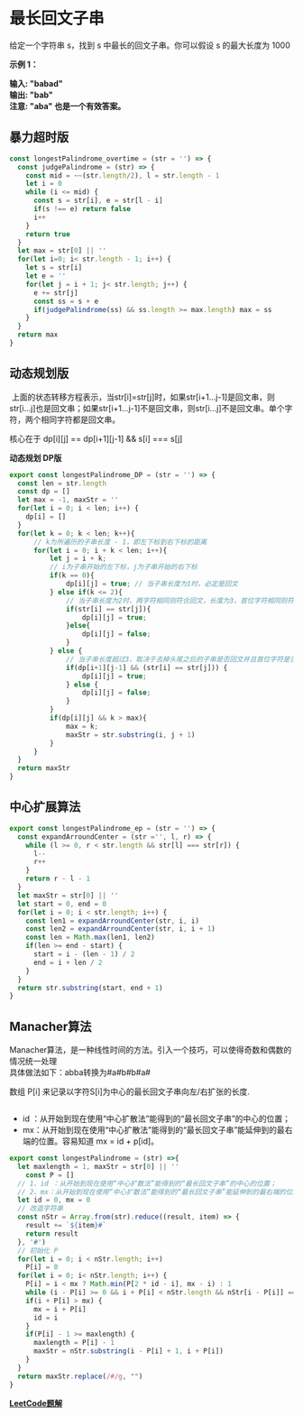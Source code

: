 # 最长回文子串 

给定一个字符串 s，找到 s 中最长的回文子串。你可以假设 s 的最大长度为 1000  

**示例 1：**  

**输入: "babad"**  
**输出: "bab"**  
**注意: "aba" 也是一个有效答案。**  

## 暴力超时版 

```javascript
const longestPalindrome_overtime = (str = '') => {
  const judgePalindrome = (str) => {
    const mid = ~~(str.length/2), l = str.length - 1 
    let i = 0
    while (i <= mid) {
      const s = str[i], e = str[l - i]
      if(s !== e) return false
      i++
    }
    return true
  }
  let max = str[0] || ''
  for(let i=0; i< str.length - 1; i++) {
    let s = str[i]
    let e = ''
    for(let j = i + 1; j< str.length; j++) {
      e += str[j]
      const ss = s + e
      if(judgePalindrome(ss) && ss.length >= max.length) max = ss
    }
  }
  return max
}
```

## 动态规划版

<img :src="`${$router.options.base}img/452750-20161030112606812-2106192201.png`"/>  
上面的状态转移方程表示，当str[i]=str[j]时，如果str[i+1...j-1]是回文串，则str[i...j]也是回文串；如果str[i+1...j-1]不是回文串，则str[i...j]不是回文串。单个字符，两个相同字符都是回文串。 

核心在于 dp[i][j] == dp[i+1][j-1] && s[i] === s[j]  

**动态规划 DP版**
```javascript
export const longestPalindrome_DP = (str = '') => {
  const len = str.length
  const dp = []
  let max = -1, maxStr = ''
  for(let i = 0; i < len; i++) {
    dp[i] = []
  }
  for(let k = 0; k < len; k++){
      // k为所遍历的子串长度 - 1，即左下标到右下标的距离
      for(let i = 0; i + k < len; i++){
          let j = i + k;
          // i为子串开始的左下标，j为子串开始的右下标
          if(k == 0){
              dp[i][j] = true; // 当子串长度为1时，必定是回文
          } else if(k <= 2){
              // 当子串长度为2时，两字符相同则符合回文，长度为3，首位字符相同则符合回文
              if(str[i] == str[j]){
                  dp[i][j] = true;
              }else{
                  dp[i][j] = false;
              }
          } else {
              // 当子串长度超过3，取决于去掉头尾之后的子串是否回文并且首位字符是否相同
              if(dp[i+1][j-1] && (str[i] == str[j])) {
                  dp[i][j] = true;
              } else {
                  dp[i][j] = false;
              }
          }
          if(dp[i][j] && k > max){
              max = k;
              maxStr = str.substring(i, j + 1)
          }
      }
  }
  return maxStr
}
```
## 中心扩展算法

```javascript
export const longestPalindrome_ep = (str = '') => {
  const expandArroundCenter = (str ='', l, r) => {
    while (l >= 0, r < str.length && str[l] === str[r]) {
      l--
      r++
    }
    return r - l - 1
  }
  let maxStr = str[0] || ''
  let start = 0, end = 0
  for(let i = 0; i < str.length; i++) {
    const len1 = expandArroundCenter(str, i, i)
    const len2 = expandArroundCenter(str, i, i + 1)
    const len = Math.max(len1, len2)
    if(len >= end - start) {
      start = i - (len - 1) / 2
      end = i + len / 2
    }
  }
  return str.substring(start, end + 1)
}
```

## Manacher算法

Manacher算法，是一种线性时间的方法。引入一个技巧，可以使得奇数和偶数的情况统一处理  
具体做法如下：abba转换为#a#b#b#a#  

<Table  style="margin-bottom: 20px;" :tableProp="{
  columns: [
    { title: 'S', key: 'S' },
    { title: '#', key: 'key1' },
    { title: 'a', key: 'a1' },
    { title: '#', key: 'key2' },
    { title: 'b', key: 'b1' },
    { title: '#', key: 'key3' },
    { title: 'b', key: 'b2' },
    { title: '#', key: 'key4' },
    { title: 'a', key: 'a1' },
    { title: '#', key: 'key5' }
  ],
  data: [
    {
        S: 'P',
        key1: '1',
        key2: '1',
        key3: '5',
        key4: '1',
        key5: '1',
        a1: '2',
        a1: '2',
        b1: '2',
        b2: '2'
    }
  ],
  width: '600',
  border: false
}" />  

数组 P[i] 来记录以字符S[i]为中心的最长回文子串向左/右扩张的长度.

<img :src="`${$router.options.base}img/81320a9c88191b52b0c3ee15d84b881baf6ab0a4319da2049f143aad380f6f0c-image.png`"/>  

- id ：从开始到现在使用“中心扩散法”能得到的“最长回文子串”的中心的位置；
- mx：从开始到现在使用“中心扩散法”能得到的“最长回文子串”能延伸到的最右端的位置。容易知道 mx = id + p[id]。

```javascript
export const longestPalindrome = (str) =>{
  let maxlength = 1, maxStr = str[0] || ''
	const P = []
  // 1、id ：从开始到现在使用“中心扩散法”能得到的“最长回文子串”的中心的位置；
  // 2、mx：从开始到现在使用“中心扩散法”能得到的“最长回文子串”能延伸到的最右端的位置。容易知道 mx = id + p[id]。
  let id = 0, mx = 0
  // 改造字符串
  const nStr = Array.from(str).reduce((result, item) => {
    result += `${item}#`
    return result
  }, '#')
  // 初始化 P
  for(let i = 0; i < nStr.length; i++) 
    P[i] = 0 
  for(let i = 0; i< nStr.length; i++) {
    P[i] = i < mx ? Math.min(P[2 * id - i], mx - i) : 1
    while (i - P[i] >= 0 && i + P[i] < nStr.length && nStr[i - P[i]] === nStr[i + P[i]]) P[i]++ 
    if(i + P[i] > mx) {
      mx = i + P[i]
      id = i
    }
    if(P[i] - 1 >= maxlength) {
      maxlength = P[i] - 1
      maxStr = nStr.substring(i - P[i] + 1, i + P[i])
    }
  }
  return maxStr.replace(/#/g, "")
}
```

<CodeTest mode="longestPalindrome" />  

**[LeetCode题解](https://leetcode-cn.com/problems/longest-palindromic-substring/solution/zhong-xin-kuo-san-dong-tai-gui-hua-by-liweiwei1419/)**